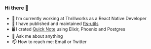 ### Hi there 👋

- 🔭 I’m currently working at Thrillworks as a React Native Developer
- 🌱 I have published and maintained [fts-utils](https://www.npmjs.com/package/fts-utils)
- 🖥 I crated [Quick Note](https://quick-note.gigalixirapp.com/) using Elixir, Phoenix and Postgres
- 💬 Ask me about anything
- 📫 How to reach me: Email or Twitter
